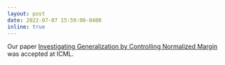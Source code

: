 ```yaml
---
layout: post
date: 2022-07-07 15:59:00-0400
inline: true
---
```


Our paper [Investigating Generalization by Controlling Normalized Margin](https://arxiv.org/abs/2205.03940?context=cs) was accepted
at ICML.
